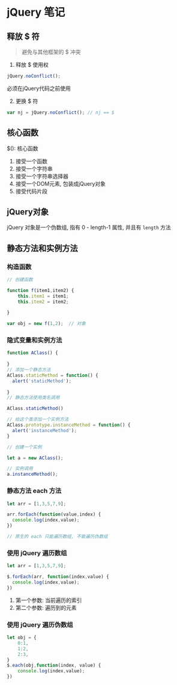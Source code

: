 # jQuery 笔记

## 释放 $ 符

> 避免与其他框架的 $ 冲突

1. 释放 $ 使用权

```js
jQuery.noConflict();

```

必须在jQuery代码之前使用

2. 更换 $ 符

```js
var nj = jQuery.noConflict(); // nj == $
```

## 核心函数

$(): 核心函数

1. 接受一个函数
2. 接受一个字符串
3. 接受一个字符串选择器
4. 接受一个DOM元素, 包装成jQuery对象
5. 接受代码片段

## jQuery对象

jQuery 对象是一个伪数组, 指有 0 - length-1 属性, 并且有 `length` 方法

## 静态方法和实例方法

### 构造函数

```js
// 创建函数

function f(item1,item2) {
    this.item1 = item1;
    this.item2 = item2;
  
}

var obj = new f(1,2);  // 对象

```

### 隐式变量和实例方法

```js
function AClass() {
  
}
// 添加一个静态方法
AClass.staticMethod = function() {
  alert('staticMethod');
  
}
// 静态方法使用类名调用

AClass.staticMethod()

// 给这个类添加一个实例方法
AClass.prototype.instanceMethod = function() {
  alert('instanceMethod');
}

// 创建一个实例

let a = new AClass();

// 实例调用
a.instanceMethod();
```

### 静态方法 each 方法

```js
let arr = [1,3,5,7,9];

arr.forEach(function(value,index) {
  console.log(index,value);
})

// 原生的 each 只能遍历数组, 不能遍历伪数组
```
### 使用 jQuery 遍历数组

```js
let arr = [1,3,5,7,9];

$.forEach(arr, function(index,value) {
  console.log(index,value);
})
```
1. 第一个参数: 当前遍历的索引
2. 第二个参数: 遍历到的元素

### 使用 jQuery 遍历伪数组

```js
let obj = {
    0:1,
    1:2,
    2:3,
}
$.each(obj,function(index, value) {
    console.log(index,value);
})
```